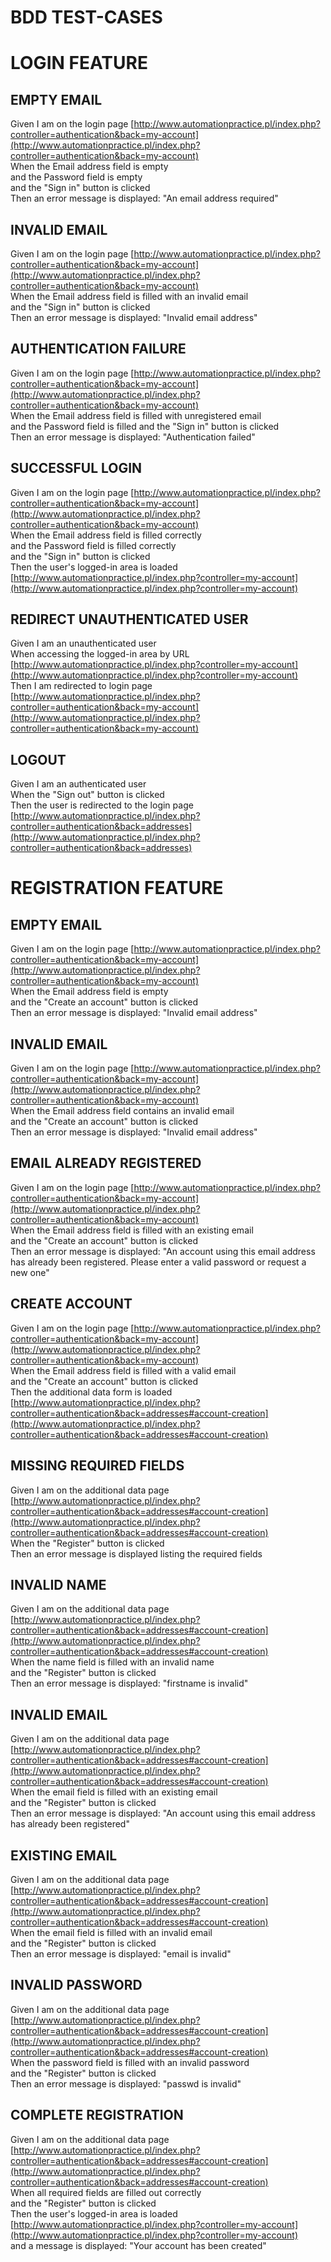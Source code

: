 # BDD TEST-CASES

# LOGIN FEATURE

## EMPTY EMAIL
Given I am on the login page [http://www.automationpractice.pl/index.php?controller=authentication&back=my-account](http://www.automationpractice.pl/index.php?controller=authentication&back=my-account)  
When the Email address field is empty  
and the Password field is empty  
and the "Sign in" button is clicked  
Then an error message is displayed: "An email address required"

## INVALID EMAIL
Given I am on the login page [http://www.automationpractice.pl/index.php?controller=authentication&back=my-account](http://www.automationpractice.pl/index.php?controller=authentication&back=my-account)  
When the Email address field is filled with an invalid email  
and the "Sign in" button is clicked  
Then an error message is displayed: "Invalid email address"

## AUTHENTICATION FAILURE
Given I am on the login page [http://www.automationpractice.pl/index.php?controller=authentication&back=my-account](http://www.automationpractice.pl/index.php?controller=authentication&back=my-account)  
When the Email address field is filled with unregistered email  
and the Password field is filled
and the "Sign in" button is clicked  
Then an error message is displayed: "Authentication failed"

## SUCCESSFUL LOGIN
Given I am on the login page [http://www.automationpractice.pl/index.php?controller=authentication&back=my-account](http://www.automationpractice.pl/index.php?controller=authentication&back=my-account)  
When the Email address field is filled correctly  
and the Password field is filled correctly  
and the "Sign in" button is clicked  
Then the user's logged-in area is loaded [http://www.automationpractice.pl/index.php?controller=my-account](http://www.automationpractice.pl/index.php?controller=my-account)

## REDIRECT UNAUTHENTICATED USER
Given I am an unauthenticated user  
When accessing the logged-in area by URL [http://www.automationpractice.pl/index.php?controller=my-account](http://www.automationpractice.pl/index.php?controller=my-account)  
Then I am redirected to login page [http://www.automationpractice.pl/index.php?controller=authentication&back=my-account](http://www.automationpractice.pl/index.php?controller=authentication&back=my-account)

## LOGOUT
Given I am an authenticated user  
When the "Sign out" button is clicked  
Then the user is redirected to the login page [http://www.automationpractice.pl/index.php?controller=authentication&back=addresses](http://www.automationpractice.pl/index.php?controller=authentication&back=addresses)

# REGISTRATION FEATURE

## EMPTY EMAIL
Given I am on the login page [http://www.automationpractice.pl/index.php?controller=authentication&back=my-account](http://www.automationpractice.pl/index.php?controller=authentication&back=my-account)  
When the Email address field is empty  
and the "Create an account" button is clicked  
Then an error message is displayed: "Invalid email address"

## INVALID EMAIL
Given I am on the login page [http://www.automationpractice.pl/index.php?controller=authentication&back=my-account](http://www.automationpractice.pl/index.php?controller=authentication&back=my-account)  
When the Email address field contains an invalid email  
and the "Create an account" button is clicked  
Then an error message is displayed: "Invalid email address"

## EMAIL ALREADY REGISTERED
Given I am on the login page [http://www.automationpractice.pl/index.php?controller=authentication&back=my-account](http://www.automationpractice.pl/index.php?controller=authentication&back=my-account)  
When the Email address field is filled with an existing email  
and the "Create an account" button is clicked  
Then an error message is displayed: "An account using this email address has already been registered. Please enter a valid password or request a new one"

## CREATE ACCOUNT
Given I am on the login page [http://www.automationpractice.pl/index.php?controller=authentication&back=my-account](http://www.automationpractice.pl/index.php?controller=authentication&back=my-account)  
When the Email address field is filled with a valid email  
and the "Create an account" button is clicked  
Then the additional data form is loaded [http://www.automationpractice.pl/index.php?controller=authentication&back=addresses#account-creation](http://www.automationpractice.pl/index.php?controller=authentication&back=addresses#account-creation)

## MISSING REQUIRED FIELDS
Given I am on the additional data page [http://www.automationpractice.pl/index.php?controller=authentication&back=addresses#account-creation](http://www.automationpractice.pl/index.php?controller=authentication&back=addresses#account-creation)  
When the "Register" button is clicked  
Then an error message is displayed listing the required fields

## INVALID NAME
Given I am on the additional data page [http://www.automationpractice.pl/index.php?controller=authentication&back=addresses#account-creation](http://www.automationpractice.pl/index.php?controller=authentication&back=addresses#account-creation)  
When the name field is filled with an invalid name  
and the "Register" button is clicked  
Then an error message is displayed: "firstname is invalid"

## INVALID EMAIL
Given I am on the additional data page [http://www.automationpractice.pl/index.php?controller=authentication&back=addresses#account-creation](http://www.automationpractice.pl/index.php?controller=authentication&back=addresses#account-creation)  
When the email field is filled with an existing email  
and the "Register" button is clicked  
Then an error message is displayed: "An account using this email address has already been registered"

## EXISTING EMAIL
Given I am on the additional data page [http://www.automationpractice.pl/index.php?controller=authentication&back=addresses#account-creation](http://www.automationpractice.pl/index.php?controller=authentication&back=addresses#account-creation)  
When the email field is filled with an invalid email  
and the "Register" button is clicked  
Then an error message is displayed: "email is invalid"

## INVALID PASSWORD
Given I am on the additional data page [http://www.automationpractice.pl/index.php?controller=authentication&back=addresses#account-creation](http://www.automationpractice.pl/index.php?controller=authentication&back=addresses#account-creation)  
When the password field is filled with an invalid password  
and the "Register" button is clicked  
Then an error message is displayed: "passwd is invalid"

## COMPLETE REGISTRATION
Given I am on the additional data page [http://www.automationpractice.pl/index.php?controller=authentication&back=addresses#account-creation](http://www.automationpractice.pl/index.php?controller=authentication&back=addresses#account-creation)  
When all required fields are filled out correctly  
and the "Register" button is clicked  
Then the user's logged-in area is loaded [http://www.automationpractice.pl/index.php?controller=my-account](http://www.automationpractice.pl/index.php?controller=my-account)  
and a message is displayed: "Your account has been created"